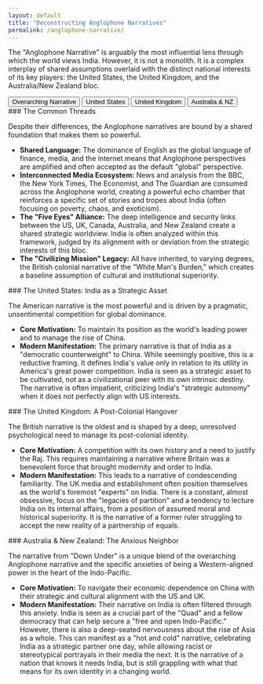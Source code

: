 ```yaml
---
layout: default
title: "Deconstructing Anglophone Narratives"
permalink: /anglophone-narrative/
---
```


The "Anglophone Narrative" is arguably the most influential lens through which the world views India. However, it is not a monolith. It is a complex interplay of shared assumptions overlaid with the distinct national interests of its key players: the United States, the United Kingdom, and the Australia/New Zealand bloc.

<div class="tab-container">
  <div class="tab-buttons">
    <button class="tab-button active" onclick="openTab(event, 'overarching')">Overarching Narrative</button>
    <button class="tab-button" onclick="openTab(event, 'us')">United States</button>
    <button class="tab-button" onclick="openTab(event, 'uk')">United Kingdom</button>
    <button class="tab-button" onclick="openTab(event, 'aus-nz')">Australia & NZ</button>
  </div>

  <div id="overarching" class="tab-content" style="display:block;" markdown="1">
### The Common Threads

Despite their differences, the Anglophone narratives are bound by a shared foundation that makes them so powerful.

*   **Shared Language:** The dominance of English as the global language of finance, media, and the internet means that Anglophone perspectives are amplified and often accepted as the default "global" perspective.
*   **Interconnected Media Ecosystem:** News and analysis from the BBC, the New York Times, The Economist, and The Guardian are consumed across the Anglophone world, creating a powerful echo chamber that reinforces a specific set of stories and tropes about India (often focusing on poverty, chaos, and exoticism).
*   **The "Five Eyes" Alliance:** The deep intelligence and security links between the US, UK, Canada, Australia, and New Zealand create a shared strategic worldview. India is often analyzed within this framework, judged by its alignment with or deviation from the strategic interests of this bloc.
*   **The "Civilizing Mission" Legacy:** All have inherited, to varying degrees, the British colonial narrative of the "White Man's Burden," which creates a baseline assumption of cultural and institutional superiority.
  </div>

  <div id="us" class="tab-content" markdown="1">
### The United States: India as a Strategic Asset

The American narrative is the most powerful and is driven by a pragmatic, unsentimental competition for global dominance.

*   **Core Motivation:** To maintain its position as the world's leading power and to manage the rise of China.
*   **Modern Manifestation:** The primary narrative is that of India as a "democratic counterweight" to China. While seemingly positive, this is a reductive framing. It defines India's value only in relation to its utility in America's great power competition. India is seen as a strategic asset to be cultivated, not as a civilizational peer with its own intrinsic destiny. The narrative is often impatient, criticizing India's "strategic autonomy" when it does not perfectly align with US interests.
  </div>

  <div id="uk" class="tab-content" markdown="1">
### The United Kingdom: A Post-Colonial Hangover

The British narrative is the oldest and is shaped by a deep, unresolved psychological need to manage its post-colonial identity.

*   **Core Motivation:** A competition with its own history and a need to justify the Raj. This requires maintaining a narrative where Britain was a benevolent force that brought modernity and order to India.
*   **Modern Manifestation:** This leads to a narrative of condescending familiarity. The UK media and establishment often position themselves as the world's foremost "experts" on India. There is a constant, almost obsessive, focus on the "legacies of partition" and a tendency to lecture India on its internal affairs, from a position of assumed moral and historical superiority. It is the narrative of a former ruler struggling to accept the new reality of a partnership of equals.
  </div>

  <div id="aus-nz" class="tab-content" markdown="1">
### Australia & New Zealand: The Anxious Neighbor

The narrative from "Down Under" is a unique blend of the overarching Anglophone narrative and the specific anxieties of being a Western-aligned power in the heart of the Indo-Pacific.

*   **Core Motivation:** To navigate their economic dependence on China with their strategic and cultural alignment with the US and UK.
*   **Modern Manifestation:** Their narrative on India is often filtered through this anxiety. India is seen as a crucial part of the "Quad" and a fellow democracy that can help secure a "free and open Indo-Pacific." However, there is also a deep-seated nervousness about the rise of Asia as a whole. This can manifest as a "hot and cold" narrative, celebrating India as a strategic partner one day, while allowing racist or stereotypical portrayals in their media the next. It is the narrative of a nation that knows it needs India, but is still grappling with what that means for its own identity in a changing world.
  </div>
</div>

<script>
function openTab(evt, tabName) {
  var i, tabcontent, tabbuttons;
  tabcontent = document.getElementsByClassName("tab-content");
  for (i = 0; i < tabcontent.length; i++) {
    tabcontent[i].style.display = "none";
  }
  tabbuttons = document.getElementsByClassName("tab-button");
  for (i = 0; i < tabbuttons.length; i++) {
    tabbuttons[i].className = tabbuttons[i].className.replace(" active", "");
  }
  document.getElementById(tabName).style.display = "block";
  evt.currentTarget.className += " active";
}
</script>